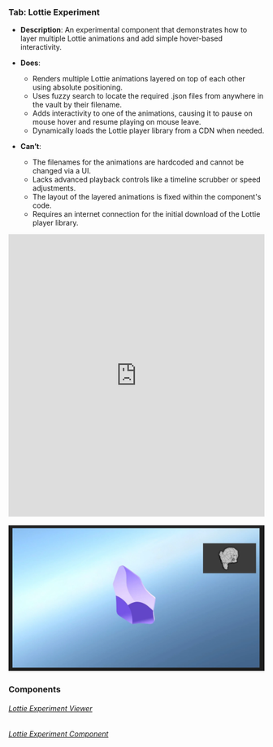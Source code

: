 
### Tab: Lottie Experiment

- **Description**: An experimental component that demonstrates how to layer multiple Lottie animations and add simple hover-based interactivity.
    
- **Does**:
    
    - Renders multiple Lottie animations layered on top of each other using absolute positioning.
    - Uses fuzzy search to locate the required .json files from anywhere in the vault by their filename.
    - Adds interactivity to one of the animations, causing it to pause on mouse hover and resume playing on mouse leave.
    - Dynamically loads the Lottie player library from a CDN when needed.
        
- **Can’t**:
    
    - The filenames for the animations are hardcoded and cannot be changed via a UI.
    - Lacks advanced playback controls like a timeline scrubber or speed adjustments.
    - The layout of the layered animations is fixed within the component's code.
    - Requires an internet connection for the initial download of the Lottie player library.


<iframe allowfullscreen src="https://www.youtube.com/embed/BoJ_ciW3WZE" width="100%" height="555" frameborder="0" allow="accelerometer; autoplay; clipboard-write; encrypted-media; gyroscope; picture-in-picture" ></iframe>



![lottie_experiment.webp](/_RESOURCES/IMAGES/lottie_experiment.webp)


### Components

###### [Lottie Experiment Viewer](D.q.lottieexperiment.viewer.md)

###### [Lottie Experiment Component](D.q.lottieexperiment.component.md)

